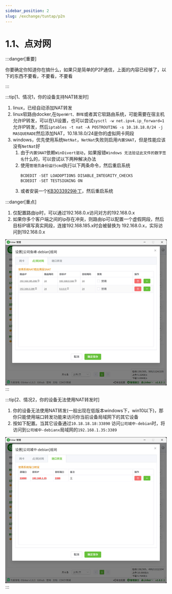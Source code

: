 ```yaml
---
sidebar_position: 2
slug: /exchange/tuntap/p2n
---
```


# 1.1、点对网

:::danger[重要]

你要确定你知道你在搞什么，如果只是简单的P2P通信，上面的内容已经够了，以下的东西不要看，不要看，不要看

:::

:::tip[1、情况1，你的设备支持NAT转发时]

1. linux，已经自动添加NAT转发
2. linux软路由docker,在`OpenWrt、群晖`或者其它软路由系统，可能需要在宿主机允许IP转发，可以在UI设置，也可以尝试`sysctl -w net.ipv4.ip_forward=1`允许IP转发，然后`iptables -t nat -A POSTROUTING -s 10.18.18.0/24 -j MASQUERADE`然后添加NAT，10.18.18.0/24是你的虚拟网卡网段
3. windows，优先使用系统`NetNat`，`NetNat`失败则启用`内置SNAT`，但是性能应该没有`NetNat`好
    1. 由于`内置SNAT`依赖`WinDivert驱动`，如果报错`Windows 无法验证此文件的数字签名`什么的，可以尝试以下两种解决办法
    2. 使用`管理员身份运行cmd`执行以下两条命令，然后重启系统
        ```
        BCDEDIT -SET LOADOPTIONS DISABLE_INTEGRITY_CHECKS
        BCDEDIT -SET TESTSIGNING ON
        ```
    3. 或者安装一个<a href="https://www.microsoft.com/zh-cn/download/details.aspx?id=46148" target="_blank">KB3033929补丁</a>，然后重启系统

:::danger[重点]
1. 仅配置路由ip时，可以通过192.168.0.x访问对方的192.168.0.x
2. 如果你多个客户端之间的ip存在冲突，则路由ip可以配置一个虚假网段，然后目标IP填写真实网段，连接192.168.185.x时会被替换为 192.168.0.x，实际访问到192.168.0.x

![Docusaurus Plushie](./img/tuntap3.jpg)
:::


:::tip[2、情况2，你的设备无法使用NAT转发时]

1. 你的设备无法使用NAT转发(一般出现在低版本windows下，win10以下)，那你只能使用端口转发功能来访问你当前设备局域网下的其它设备
2. 按如下配置。当其它设备通过`10.18.18.18:33890` 访问`公司城中-debian`时，将访问到`公司城中-debianx`局域网的`192.168.1.35:3389`

![Docusaurus Plushie](./img/tuntap4.jpg)
:::

